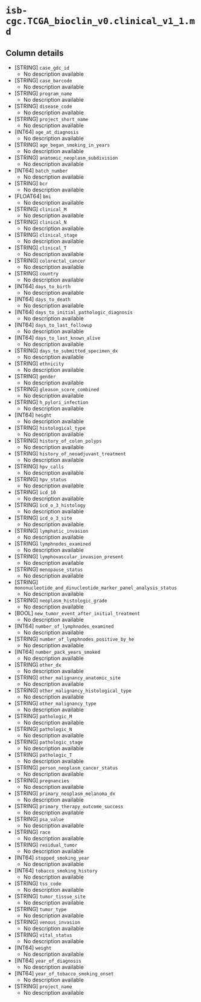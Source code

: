 # `isb-cgc.TCGA_bioclin_v0.clinical_v1_1.md`

## Column details

* [STRING]    `case_gdc_id`
  - No description available
* [STRING]    `case_barcode`
  - No description available
* [STRING]    `program_name`
  - No description available
* [STRING]    `disease_code`
  - No description available
* [STRING]    `project_short_name`
  - No description available
* [INT64]    `age_at_diagnosis`
  - No description available
* [STRING]    `age_began_smoking_in_years`
  - No description available
* [STRING]    `anatomic_neoplasm_subdivision`
  - No description available
* [INT64]    `batch_number`
  - No description available
* [STRING]    `bcr`
  - No description available
* [FLOAT64]    `bmi`
  - No description available
* [STRING]    `clinical_M`
  - No description available
* [STRING]    `clinical_N`
  - No description available
* [STRING]    `clinical_stage`
  - No description available
* [STRING]    `clinical_T`
  - No description available
* [STRING]    `colorectal_cancer`
  - No description available
* [STRING]    `country`
  - No description available
* [INT64]    `days_to_birth`
  - No description available
* [INT64]    `days_to_death`
  - No description available
* [INT64]    `days_to_initial_pathologic_diagnosis`
  - No description available
* [INT64]    `days_to_last_followup`
  - No description available
* [INT64]    `days_to_last_known_alive`
  - No description available
* [STRING]    `days_to_submitted_specimen_dx`
  - No description available
* [STRING]    `ethnicity`
  - No description available
* [STRING]    `gender`
  - No description available
* [STRING]    `gleason_score_combined`
  - No description available
* [STRING]    `h_pylori_infection`
  - No description available
* [INT64]    `height`
  - No description available
* [STRING]    `histological_type`
  - No description available
* [STRING]    `history_of_colon_polyps`
  - No description available
* [STRING]    `history_of_neoadjuvant_treatment`
  - No description available
* [STRING]    `hpv_calls`
  - No description available
* [STRING]    `hpv_status`
  - No description available
* [STRING]    `icd_10`
  - No description available
* [STRING]    `icd_o_3_histology`
  - No description available
* [STRING]    `icd_o_3_site`
  - No description available
* [STRING]    `lymphatic_invasion`
  - No description available
* [STRING]    `lymphnodes_examined`
  - No description available
* [STRING]    `lymphovascular_invasion_present`
  - No description available
* [STRING]    `menopause_status`
  - No description available
* [STRING]    `mononucleotide_and_dinucleotide_marker_panel_analysis_status`
  - No description available
* [STRING]    `neoplasm_histologic_grade`
  - No description available
* [BOOL]    `new_tumor_event_after_initial_treatment`
  - No description available
* [INT64]    `number_of_lymphnodes_examined`
  - No description available
* [STRING]    `number_of_lymphnodes_positive_by_he`
  - No description available
* [INT64]    `number_pack_years_smoked`
  - No description available
* [STRING]    `other_dx`
  - No description available
* [STRING]    `other_malignancy_anatomic_site`
  - No description available
* [STRING]    `other_malignancy_histological_type`
  - No description available
* [STRING]    `other_malignancy_type`
  - No description available
* [STRING]    `pathologic_M`
  - No description available
* [STRING]    `pathologic_N`
  - No description available
* [STRING]    `pathologic_stage`
  - No description available
* [STRING]    `pathologic_T`
  - No description available
* [STRING]    `person_neoplasm_cancer_status`
  - No description available
* [STRING]    `pregnancies`
  - No description available
* [STRING]    `primary_neoplasm_melanoma_dx`
  - No description available
* [STRING]    `primary_therapy_outcome_success`
  - No description available
* [STRING]    `psa_value`
  - No description available
* [STRING]    `race`
  - No description available
* [STRING]    `residual_tumor`
  - No description available
* [INT64]    `stopped_smoking_year`
  - No description available
* [INT64]    `tobacco_smoking_history`
  - No description available
* [STRING]    `tss_code`
  - No description available
* [STRING]    `tumor_tissue_site`
  - No description available
* [STRING]    `tumor_type`
  - No description available
* [STRING]    `venous_invasion`
  - No description available
* [STRING]    `vital_status`
  - No description available
* [INT64]    `weight`
  - No description available
* [INT64]    `year_of_diagnosis`
  - No description available
* [INT64]    `year_of_tobacco_smoking_onset`
  - No description available
* [STRING]    `project_name`
  - No description available

